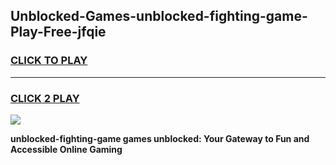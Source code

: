 
## Unblocked-Games-unblocked-fighting-game-Play-Free-jfqie
<h3>
<a href="https://premium76.site?title=unblocked-fighting-game&ref=10A">CLICK TO PLAY</a></h3>
<hr>

<h3>
<a href="https://premium76.site?title=unblocked-fighting-game&ref=10A">CLICK 2 PLAY</a>
  
</h3>

<a href="https://premium76.site?title=unblocked-fighting-game&ref=10A"><img src="https://clearcache.store/games.png"></a>


**unblocked-fighting-game games unblocked: Your Gateway to Fun and Accessible Online Gaming**
